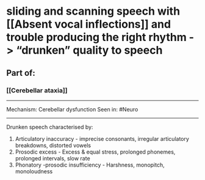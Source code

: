 # sliding and scanning speech with [[Absent vocal inflections]] and trouble producing the right rhythm ->  “drunken” quality to speech
## Part of:
### [[Cerebellar ataxia]]

--- 
Mechanism: Cerebellar dysfunction
Seen in: #Neuro 

---
Drunken speech characterised by:
 1. Articulatory inaccuracy - imprecise consonants, irregular articulatory breakdowns, distorted vowels
 2. Prosodic excess - Excess & equal stress, prolonged phonemes, prolonged intervals, slow rate
 3. Phonatory -prosodic insufficiency - Harshness, monopitch, monoloudness